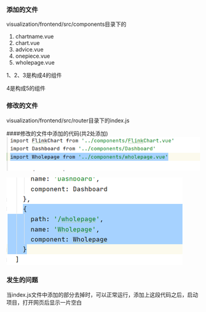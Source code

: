 ### 添加的文件
visualization/frontend/src/components目录下的
1. chartname.vue 
2. chart.vue 
3. advice.vue
4. onepiece.vue
5. wholepage.vue

1、2、3是构成4的组件

4是构成5的组件


### 修改的文件
visualization/frontend/src/router目录下的index.js

####修改的文件中添加的代码(共2处添加)
![part1](pic2.png)

![part2](pic1.png)
### 发生的问题
当index.js文件中添加的部分去掉时，可以正常运行，添加上这段代码之后，启动项目，打开网页后显示一片空白